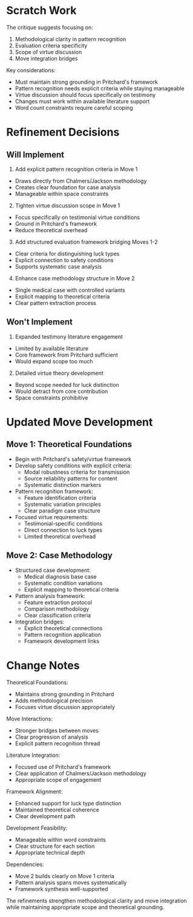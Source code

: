 # Scratch Work
The critique suggests focusing on:
1. Methodological clarity in pattern recognition
2. Evaluation criteria specificity
3. Scope of virtue discussion
4. Move integration bridges

Key considerations:
- Must maintain strong grounding in Pritchard's framework
- Pattern recognition needs explicit criteria while staying manageable
- Virtue discussion should focus specifically on testimony
- Changes must work within available literature support
- Word count constraints require careful scoping

# Refinement Decisions

## Will Implement

1. Add explicit pattern recognition criteria in Move 1
- Draws directly from Chalmers/Jackson methodology
- Creates clear foundation for case analysis
- Manageable within space constraints

2. Tighten virtue discussion scope in Move 1
- Focus specifically on testimonial virtue conditions
- Ground in Pritchard's framework
- Reduce theoretical overhead

3. Add structured evaluation framework bridging Moves 1-2
- Clear criteria for distinguishing luck types
- Explicit connection to safety conditions
- Supports systematic case analysis

4. Enhance case methodology structure in Move 2
- Single medical case with controlled variants
- Explicit mapping to theoretical criteria
- Clear pattern extraction process

## Won't Implement

1. Expanded testimony literature engagement
- Limited by available literature
- Core framework from Pritchard sufficient
- Would expand scope too much

2. Detailed virtue theory development
- Beyond scope needed for luck distinction
- Would detract from core contribution
- Space constraints prohibitive

# Updated Move Development

## Move 1: Theoretical Foundations
- Begin with Pritchard's safety/virtue framework
- Develop safety conditions with explicit criteria:
  - Modal robustness criteria for transmission
  - Source reliability patterns for content
  - Systematic distinction markers
- Pattern recognition framework:
  - Feature identification criteria
  - Systematic variation principles
  - Clear paradigm case structure
- Focused virtue requirements:
  - Testimonial-specific conditions
  - Direct connection to luck types
  - Limited theoretical overhead

## Move 2: Case Methodology
- Structured case development:
  - Medical diagnosis base case
  - Systematic condition variations
  - Explicit mapping to theoretical criteria
- Pattern analysis framework:
  - Feature extraction protocol
  - Comparison methodology
  - Clear classification criteria
- Integration bridges:
  - Explicit theoretical connections
  - Pattern recognition application
  - Framework development links

# Change Notes

Theoretical Foundations:
- Maintains strong grounding in Pritchard
- Adds methodological precision
- Focuses virtue discussion appropriately

Move Interactions:
- Stronger bridges between moves
- Clear progression of analysis
- Explicit pattern recognition thread

Literature Integration:
- Focused use of Pritchard's framework
- Clear application of Chalmers/Jackson methodology
- Appropriate scope of engagement

Framework Alignment:
- Enhanced support for luck type distinction
- Maintained theoretical coherence
- Clear development path

Development Feasibility:
- Manageable within word constraints
- Clear structure for each section
- Appropriate technical depth

Dependencies:
- Move 2 builds clearly on Move 1 criteria
- Pattern analysis spans moves systematically
- Framework synthesis well-supported

The refinements strengthen methodological clarity and move integration while maintaining appropriate scope and theoretical grounding.